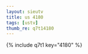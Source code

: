 ```yaml
--- 
layout: sieutv
title: us 4180
tags: [ustv]
thumb_re: q7t14180
---
```

{% include q7t1 key="4180" %} 
